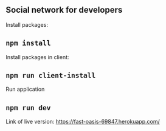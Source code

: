 ## Social network for developers

Install packages:

## `npm install`

Install packages in client:

## `npm run client-install`

Run application

## `npm run dev`

Link of live version: https://fast-oasis-69847.herokuapp.com/
